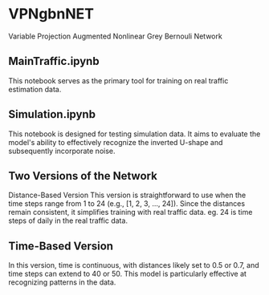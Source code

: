 # VPNgbnNET
Variable Projection Augmented Nonlinear Grey Bernouli Network
## MainTraffic.ipynb 
This notebook serves as the primary tool for training on real traffic estimation data.

## Simulation.ipynb 
This notebook is designed for testing simulation data. It aims to evaluate the model's ability to effectively recognize the inverted U-shape and subsequently incorporate noise.

## Two Versions of the Network
Distance-Based Version
This version is straightforward to use when the time steps range from 1 to 24 (e.g., [1, 2, 3, ..., 24]). Since the distances remain consistent, it simplifies training with real traffic data. 
eg. 24 is time steps of daily in the real traffic data.

## Time-Based Version
In this version, time is continuous, with distances likely set to 0.5 or 0.7, and time steps can extend to 40 or 50. This model is particularly effective at recognizing patterns in the data.


